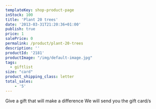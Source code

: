 ```yaml
---
templateKey: shop-product-page
inStock: 100
title: 'Plant 20 trees'
date: '2013-03-31T21:20:36+01:00'
publish: true
price: 1
salePrice: 0
permalink: /product/plant-20-trees
description: ''
productId: '2181'
productImage: "/img/default-image.jpg"
tags:
  - giftlist
size: "card"
product_shipping_class: letter
total_sales:
    - '5'
---
```

Give a gift that will make a difference We will send you the gift card/s
